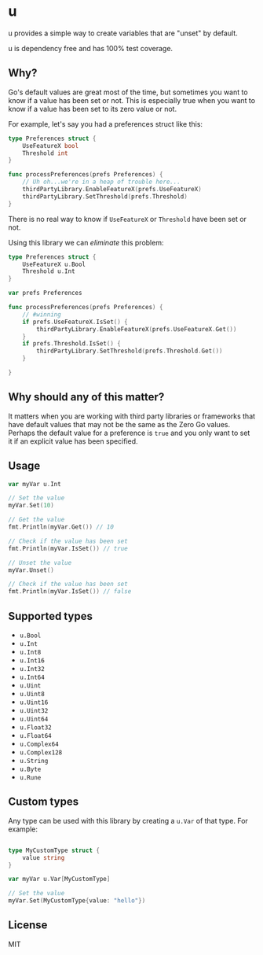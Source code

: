 # u

u provides a simple way to create variables that are "unset" by default.

u is dependency free and has 100% test coverage.

## Why?

Go's default values are great most of the time, but sometimes you want to know if a value has been set or not. This is especially true when you want to know if a value has been set to its zero value or not.

For example, let's say you had a preferences struct like this:

```go
type Preferences struct {
    UseFeatureX bool
    Threshold int
}

func processPreferences(prefs Preferences) {
	// Uh oh...we're in a heap of trouble here...
    thirdPartyLibrary.EnableFeatureX(prefs.UseFeatureX)
	thirdPartyLibrary.SetThreshold(prefs.Threshold)
}
```

There is no real way to know if `UseFeatureX` or `Threshold` have been set or not.

Using this library we can *eliminate* this problem:

```go
type Preferences struct {
    UseFeatureX u.Bool
    Threshold u.Int
}

var prefs Preferences

func processPreferences(prefs Preferences) {
    // #winning
    if prefs.UseFeatureX.IsSet() {
        thirdPartyLibrary.EnableFeatureX(prefs.UseFeatureX.Get())
    }
	if prefs.Threshold.IsSet() {
        thirdPartyLibrary.SetThreshold(prefs.Threshold.Get())
    }

}
```

## Why should any of this matter? 

It matters when you are working with third party libraries or frameworks that have default values that may not be the same as the Zero Go values. 
Perhaps the default value for a preference is `true` and you only want to set it if an explicit value has been specified.

## Usage

```go
var myVar u.Int

// Set the value
myVar.Set(10)

// Get the value
fmt.Println(myVar.Get()) // 10

// Check if the value has been set
fmt.Println(myVar.IsSet()) // true

// Unset the value
myVar.Unset()

// Check if the value has been set
fmt.Println(myVar.IsSet()) // false
```

## Supported types

- `u.Bool`
- `u.Int`
- `u.Int8`
- `u.Int16`
- `u.Int32`
- `u.Int64`
- `u.Uint`
- `u.Uint8`
- `u.Uint16`
- `u.Uint32`
- `u.Uint64`
- `u.Float32`
- `u.Float64`
- `u.Complex64`
- `u.Complex128`
- `u.String`
- `u.Byte`
- `u.Rune`

## Custom types

Any type can be used with this library by creating a `u.Var` of that type. For example:

```go

type MyCustomType struct {
    value string
}

var myVar u.Var[MyCustomType]

// Set the value
myVar.Set(MyCustomType{value: "hello"})
```

## License

MIT